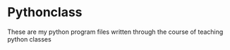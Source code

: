 # Pythonclass
These are my python program files written through the course of teaching python classes
